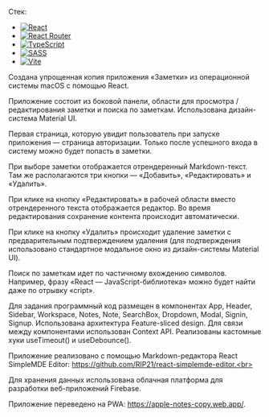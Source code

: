 Стек:

-   <a href="https://react.dev/">![React](https://img.shields.io/badge/react-%2320232a.svg?style=for-the-badge&logo=react&logoColor=%2361DAFB)</a>
-   <a href="https://reactrouter.com/6.30.1/start/tutorial">![React Router](https://img.shields.io/badge/React_Router-CA4245?style=for-the-badge&logo=react-router&logoColor=white)</a>
-   <a href="https://www.typescriptlang.org/">![TypeScript](https://img.shields.io/badge/typescript-%23007ACC.svg?style=for-the-badge&logo=typescript&logoColor=white)</a>
-   <a href="https://sass-lang.com/">![SASS](https://img.shields.io/badge/SASS-hotpink.svg?style=for-the-badge&logo=SASS&logoColor=white)</a>
-   <a href="https://vite.dev/">![Vite](https://img.shields.io/badge/vite-%23646CFF.svg?style=for-the-badge&logo=vite&logoColor=white)</a>

Создана упрощенная копия приложения «Заметки» из операционной системы macOS с помощью React.<br>

Приложение состоит из боковой панели, области для просмотра / редактирования заметки и поиска по заметкам. Использована дизайн-система Material UI.<br>

Первая страница, которую увидит пользователь при запуске приложения — страница авторизации. Только после успешного входа в систему можно будет попасть в заметки.<br>

При выборе заметки отображается отрендеренный Markdown-текст. Там же располагаются три кнопки — «Добавить», «Редактировать» и «Удалить».<br>

При клике на кнопку «Редактировать» в рабочей области вместо отрендеренного текста отображается редактор. Во время редактирования сохранение контента происходит автоматически.<br>

При клике на кнопку «Удалить» происходит удаление заметки с предварительным подтверждением удаления (для подтверждения использовано стандартное модальное окно из дизайн-системы Material UI).<br>

Поиск по заметкам идет по частичному вхождению символов. Например, фразу «React — JavaScript-библиотека» можно будет найти даже по отрывку «cript».<br>

Для задания программный код размещен в компонентах App, Header, Sidebar, Workspace, Notes, Note, SearchBox, Dropdown, Modal, Signin, Signup. Использована архитектура Feature-sliced design. Для связи между компонентами использован Context API. Реализованы кастомные хуки useTimeout() и useDebounce().<br>

Приложение реализовано с помощью Markdown-редактора React SimpleMDE Editor: https://github.com/RIP21/react-simplemde-editor.<br>

Для хранения данных использована облачная платформа для разработки веб-приложений Firebase.<br>

Приложение переведено на PWA: https://apple-notes-copy.web.app/.
